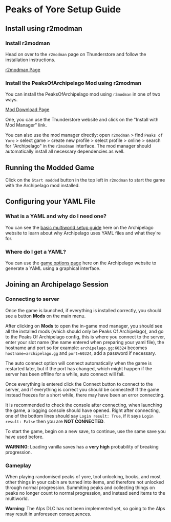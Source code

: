 # Peaks of Yore Setup Guide

## Install using r2modman

### Install r2modman

Head on over to the `r2modman` page on Thunderstore and follow the installation instructions.

[r2modman Page](https://thunderstore.io/package/ebkr/r2modman/)

### Install the PeaksOfArchipelago Mod using r2modman

You can install the PeaksOfArchipelago mod using `r2modman` in one of two ways.

[Mod Download Page](https://thunderstore.io/c/peaks-of-yore/p/c0der23/PeaksOfArchipelago/)

One, you can use the Thunderstore website and click on the "Install with Mod Manager" link.

You can also use the mod manager directly: open `r2modman` > find `Peaks of Yore` > select game > create new profile >
select profile > online > search for "Archipelago" in the `r2modman` interface.
The mod manager should automatically install all necessary dependencies as well.

## Running the Modded Game

Click on the `Start modded` button in the top left in `r2modman` to start the game with the Archipelago mod installed.

## Configuring your YAML File
### What is a YAML and why do I need one?
You can see the [basic multiworld setup guide](/tutorial/Archipelago/setup/en) here on the Archipelago website to learn 
about why Archipelago uses YAML files and what they're for.

### Where do I get a YAML?
You can use the [game options page](../player-options) here on the Archipelago 
website to generate a YAML using a graphical interface.


## Joining an Archipelago Session
### Connecting to server
Once the game is launched, if everything is installed correctly, you should see a button **Mods** on the main menu.

After clicking on **Mods** to open the in-game mod manager, you should see all the installed mods
(which should only be Peaks Of Archipelago), and go to the Peaks Of Archipelago config, this is where you connect to
the server, enter your slot name (the name entered when preparing your yaml file), the hostname and port so for
example: `archipelago.gg:60324` becomes `hostname=archipelago.gg` and `port=60324`, add a password if necessary.

The auto connect option will connect automatically when the game is restarted later, but if the port has changed,
which might happen if the server has been offline for a while, auto connect will fail.

Once everything is entered click the Connect button to connect to the server, and if everything is correct
you should be connected!
If the game instead freezes for a short while, there may have been an error connecting.

It is recommended to check the console after connecting, when launching the game, a logging console should
have opened. Right after connecting, one of the bottom lines should say `Login result: True`, if it says
`Login result: False` then you are **NOT CONNECTED**.

To start the game, begin on a new save, to continue, use the same save you have used before.

**WARNING**: Loading vanilla saves has a **very high** probability of breaking progression.

### Gameplay
When playing randomised peaks of yore, tool unlocking, books, and most other things in your cabin are turned into items,
and therefore not unlocked through normal progression.
Summiting peaks and collecting things on peaks no longer count to normal progression, and instead send items to the
multiworld.

**Warning**: The Alps DLC has not been implemented yet, so going to the Alps may result in unforeseen consequences.
